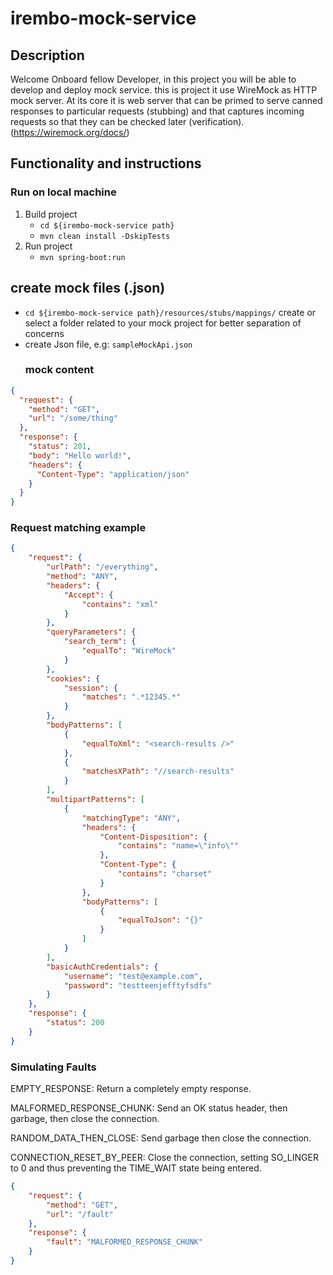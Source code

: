 # irembo-mock-service

## Description

Welcome Onboard fellow Developer, in this project you will be able to develop and deploy mock service.
this is project it use WireMock as HTTP mock server. 
At its core it is web server that can be primed to serve canned responses to particular requests (stubbing) and that captures incoming requests so that they can be checked later (verification).  (https://wiremock.org/docs/)

## Functionality and instructions

### Run on local machine 
   1. Build  project
       - `cd ${irembo-mock-service path}`
       - `mvn clean install -DskipTests`
   3. Run project
      - `mvn spring-boot:run`
   
## create mock files (.json)
- `cd ${irembo-mock-service path}/resources/stubs/mappings/`
create or select a folder related to your mock project for better separation of concerns
- create Json file, e.g: `sampleMockApi.json`
   ### mock content
```json
{
  "request": {
    "method": "GET",
    "url": "/some/thing"
  },
  "response": {
    "status": 201,
    "body": "Hello world!",
    "headers": {
      "Content-Type": "application/json"
    }
  }
}

```

   ### Request matching example
```json
{
    "request": {
        "urlPath": "/everything",
        "method": "ANY",
        "headers": {
            "Accept": {
                "contains": "xml"
            }
        },
        "queryParameters": {
            "search_term": {
                "equalTo": "WireMock"
            }
        },
        "cookies": {
            "session": {
                "matches": ".*12345.*"
            }
        },
        "bodyPatterns": [
            {
                "equalToXml": "<search-results />"
            },
            {
                "matchesXPath": "//search-results"
            }
        ],
        "multipartPatterns": [
            {
                "matchingType": "ANY",
                "headers": {
                    "Content-Disposition": {
                        "contains": "name=\"info\""
                    },
                    "Content-Type": {
                        "contains": "charset"
                    }
                },
                "bodyPatterns": [
                    {
                        "equalToJson": "{}"
                    }
                ]
            }
        ],
        "basicAuthCredentials": {
            "username": "test@example.com",
            "password": "testteenjefftyfsdfs"
        }
    },
    "response": {
        "status": 200
    }
}

```
### Simulating Faults
EMPTY_RESPONSE: Return a completely empty response.

MALFORMED_RESPONSE_CHUNK: Send an OK status header, then garbage, then close the connection.

RANDOM_DATA_THEN_CLOSE: Send garbage then close the connection.

CONNECTION_RESET_BY_PEER: Close the connection, setting SO_LINGER to 0 and thus preventing the TIME_WAIT state being entered. 

```json
{
    "request": {
        "method": "GET",
        "url": "/fault"
    },
    "response": {
        "fault": "MALFORMED_RESPONSE_CHUNK"
    }
}
```





